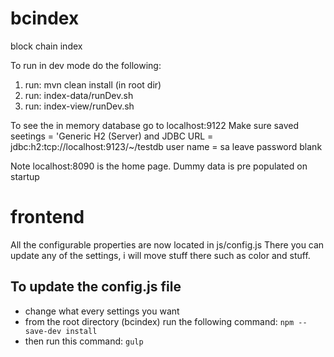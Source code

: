 # bcindex
block chain index

To run in dev mode do the following:
  1. run: mvn clean install (in root dir)
  2. run: index-data/runDev.sh
  3. run: index-view/runDev.sh

To see the in memory database go to localhost:9122
Make sure saved seetings = 'Generic H2 (Server) 
and JDBC URL = jdbc:h2:tcp://localhost:9123/~/testdb
user name = sa
leave password blank

Note localhost:8090 is the home page. Dummy data is 
pre populated on startup


# frontend
All the configurable properties are now located in js/config.js
There you can update any of the settings, i will move stuff there such as color and stuff.

## To update the config.js file
- change what every settings you want
- from the root directory (bcindex) run the following command:
```npm --save-dev install ```
- then run this command:
`gulp`
